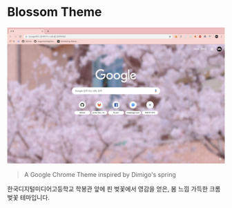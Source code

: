 # Blossom Theme

![ntp_screenshot](./images/ntp_screenshot.png)
> A Google Chrome Theme inspired by Dimigo's spring

한국디지털미디어고등학교 학봉관 앞에 핀 벚꽃에서 영감을 얻은, 봄 느낌 가득한 크롬 벚꽃 테마입니다.
